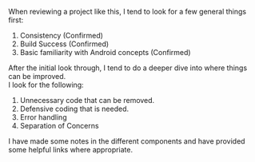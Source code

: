When reviewing a project like this, I tend to look for a few general things first:
1. Consistency (Confirmed)
2. Build Success (Confirmed)
3. Basic familiarity with Android concepts (Confirmed)

After the initial look through, I tend to do a deeper dive into where things can be improved.  
I look for the following:  
1. Unnecessary code that can be removed.
2. Defensive coding that is needed.
3. Error handling
4. Separation of Concerns

I have made some notes in the different components and have provided some helpful links where appropriate.

